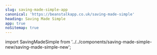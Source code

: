 ```yaml
---
slug: saving-made-simple-app
canonical: 'https://beanstalkapp.co.uk/saving-made-simple'
heading: Saving Made Simple
app: true
noSitemap: true
---
```

import SavingMadeSimple from '../../components/saving-made-simple-new/saving-made-simple-new';

<SavingMadeSimple/>